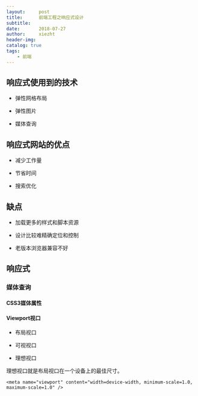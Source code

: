 ```yaml
---
layout:     post
title:      前端工程之响应式设计
subtitle:   
date:       2018-07-27
author:     xiezht
header-img: 
catalog: true
tags: 
    - 前端
---
```


## 响应式使用到的技术 

* 弹性网格布局

* 弹性图片

* 媒体查询

## 响应式网站的优点

* 减少工作量

* 节省时间

* 搜索优化

## 缺点

* 加载更多的样式和脚本资源

* 设计比较难精确定位和控制

* 老版本浏览器兼容不好

## 响应式

### 媒体查询

#### CSS3媒体属性

#### Viewport视口

* 布局视口

* 可视视口

* 理想视口

理想视口就是布局视口在一个设备上的最佳尺寸。

```
<meta name="viewport" content="width=device-width, minimum-scale=1.0, maximum-scale=1.0" />
```

